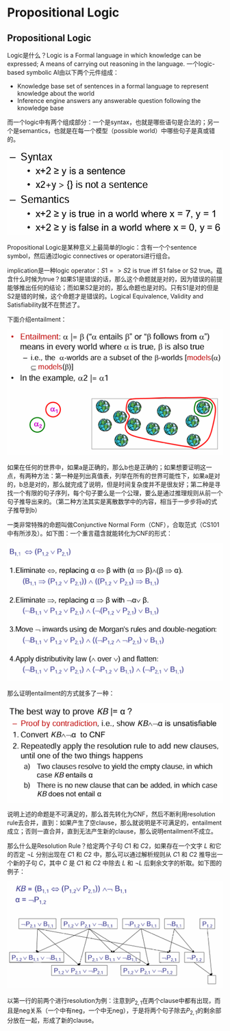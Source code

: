 # Propositional Logic

## Propositional Logic

Logic是什么？Logic is a Formal language in which knowledge can be expressed; A means of carrying out reasoning in the language. 一个logic-based symbolic AI由以下两个元件组成：

- Knowledge base set of sentences in a formal language to represent  knowledge about the world
- Inference engine answers any answerable question following the knowledge  base

而一个logic中有两个组成部分：一个是syntax，也就是哪些语句是合法的；另一个是semantics，也就是在每一个模型（possible world）中哪些句子是真或错的。

<img src="img/47.png" alt="image" style="zoom:67%;" />

Propositional Logic是某种意义上最简单的logic：含有一个个sentence symbol，然后通过logic connectives or operators进行组合。

implication是一种logic operator：$S1 => S2$ is true iff S1 false or S2 true。蕴含什么时候为true？如果S1是错误的话，那么这个命题就是对的，因为错误的前提能够推出任何的结论；而如果S2是对的，那么命题也是对的。只有S1是对的但是S2是错的时候，这个命题才是错误的。Logical Equivalence, Validity and Satisfiability就不在赘述了。

下面介绍entailment：

<img src="img/48.png" alt="image" style="zoom:67%;" />

如果在任何的世界中，如果a是正确的，那么b也是正确的；如果想要证明这一点，有两种方法：第一种是列出真值表，列举在所有的世界可能性下，如果a是对的，b总是对的，那么就完成了说明，但是时间复杂度并不是很友好；第二种是寻找一个有限的句子序列，每个句子要么是一个公理，要么是通过推理规则从前一个句子推导出来的。（第二种方法其实是离散数学中的内容，相当于一步步将a的式子推导到b）

一类非常特殊的命题叫做Conjunctive Normal Form（CNF），合取范式（CS101中有所涉及）。如下图：一个重言蕴含就能转化为CNF的形式：

<img src="img/49.png" alt="image" style="zoom:67%;" />

那么证明entailment的方式就多了一种：

<img src="img/50.png" alt="image" style="zoom:67%;" />

说明上述的命题是不可满足的，那么首先转化为CNF，然后不断利用resolution rule去合并，直到：如果产生了空clause，那么就说明是不可满足的，entailment成立；否则一直合并，直到无法产生新的clause，那么说明entailment不成立。

那么什么是Resolution Rule？给定两个子句 *C*1 和 *C*2，如果存在一个文字 *L* 和它的否定 ¬*L* 分别出现在 *C*1 和 *C*2 中，那么可以通过解析规则从 *C*1 和 *C*2 推导出一个新的子句 *C*，其中 *C* 是 *C*1 和 *C*2 中除去 *L* 和 ¬*L* 后剩余文字的析取。如下图的例子：

<img src="img/51.png" alt="image" style="zoom:67%;" />

以第一行的前两个进行resolution为例：注意到$P_{2,1}$在两个clause中都有出现，而且是neg关系（一个中有neg，一个中无neg），于是将两个句子除去$P_{2,1}$的剩余部分放在一起，形成了新的clause。

